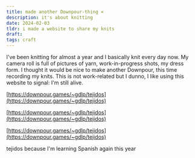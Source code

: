 ```yaml
---
title: made another Downpour-thing ☔️
description: it's about knitting
date: 2024-02-03
tldr: i made a website to share my knits
draft: 
tags: craft
---
```


I've been knitting for almost a year and I basically knit every day now. My camera roll is full of pictures of yarn, work-in-progress shots, my dress form. I thought it would be nice to make another Downpour, this time recording my knits. This is not work-related but I dunno, I like using this website to signal: I'm still alive.

[https://downpour.games/~gdlp/tejidos](https://downpour.games/~gdlp/tejidos)

[https://downpour.games/~gdlp/tejidos](https://downpour.games/~gdlp/tejidos)

[https://downpour.games/~gdlp/tejidos](https://downpour.games/~gdlp/tejidos)

tejidos because I'm learning Spanish again this year 